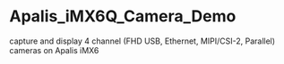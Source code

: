 # Apalis_iMX6Q_Camera_Demo
capture and display 4 channel (FHD USB, Ethernet, MIPI/CSI-2, Parallel) cameras on Apalis iMX6
